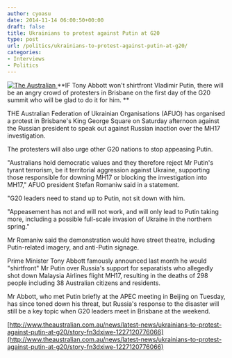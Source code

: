 ```yaml
---
author: cyoasu
date: 2014-11-14 06:00:50+00:00
draft: false
title: Ukrainians to protest against Putin at G20
type: post
url: /politics/ukrainians-to-protest-against-putin-at-g20/
categories:
- Interviews
- Politics
---
```


[![The Australian](http://www.ozeukes.com/wp-content/uploads/2014/11/australian.png)
](http://www.theaustralian.com.au/news/latest-news/ukrainians-to-protest-against-putin-at-g20/story-fn3dxiwe-1227120776066)**IF Tony Abbott won't shirtfront Vladimir Putin, there will be an angry crowd of protesters in Brisbane on the first day of the G20 summit who will be glad to do it for him. **

THE Australian Federation of Ukrainian Organisations (AFUO) has organised a protest in Brisbane's King George Square on Saturday afternoon against the Russian president to speak out against Russian inaction over the MH17 investigation.

The protesters will also urge other G20 nations to stop appeasing Putin.

"Australians hold democratic values and they therefore reject Mr Putin's tyrant terrorism, be it territorial aggression against Ukraine, supporting those responsible for downing MH17 or blocking the investigation into MH17," AFUO president Stefan Romaniw said in a statement.

"G20 leaders need to stand up to Putin, not sit down with him.

"Appeasement has not and will not work, and will only lead to Putin taking more, including a possible full-scale invasion of Ukraine in the northern spring."

Mr Romaniw said the demonstration would have street theatre, including Putin-related imagery, and anti-Putin signage.

Prime Minister Tony Abbott famously announced last month he would "shirtfront" Mr Putin over Russia's support for separatists who allegedly shot down Malaysia Airlines flight MH17, resulting in the deaths of 298 people including 38 Australian citizens and residents.

Mr Abbott, who met Putin briefly at the APEC meeting in Beijing on Tuesday, has since toned down his threat, but Russia's response to the disaster will still be a key topic when G20 leaders meet in Brisbane at the weekend.

[http://www.theaustralian.com.au/news/latest-news/ukrainians-to-protest-against-putin-at-g20/story-fn3dxiwe-1227120776066](http://www.theaustralian.com.au/news/latest-news/ukrainians-to-protest-against-putin-at-g20/story-fn3dxiwe-1227120776066)
